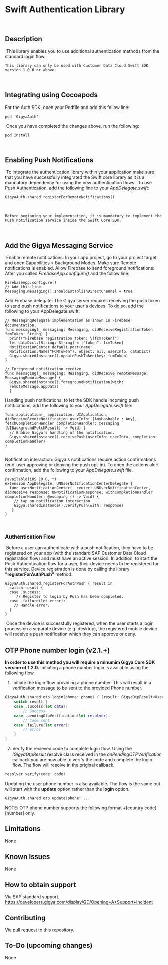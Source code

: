 # Swift Authentication Library
​
## Description
​
This library enables you to use additional authentication methods from the standard login flow.
​
```
This library can only be used with Customer Data Cloud Swift SDK version 1.0.6 or above.
```
​
## Integrating using Cocoapods
For the Auth SDK, open your Podfile and add this follow line:
```
pod 'GigyaAuth'
```
​
Once you have completed the changes above, run the following:
```
pod install
```
​
## Enabling Push Notifications
​
To integrate the authentication library within your application make sure that you have successfully integrated the Swift core library as it is a mandatory dependency for using the new authentication flows.
​
To use Push Authentication, add the following line to your *AppDelegate.swift*:
```
GigyaAuth.shared.registerForRemoteNotifications()
```
​
```
Before beginning your implementation, it is mandatory to implement the Push notification service inside the Swift Core SDK.
```
​
## Add the Gigya Messaging Service
​
Enable remote notifications: In your app project, go to your project target and open Capabilities > Background Modes. Make sure Remote notifications is enabled.
Allow Firebase to send foreground notifications: After you called *FirebaseApp.configure()* add the follow line:
```
FirebaseApp.configure()
// Add this line
Messaging.messaging().shouldEstablishDirectChannel = true
```
Add Firebase delegate: The Gigya server requires receiving the push token to send push notifications to your user's devices. To do so, add the following to your AppDelegate.swift:
```
// MessagingDelegate implementation as shown in Firebase documentation.
func messaging(_ messaging: Messaging, didReceiveRegistrationToken fcmToken: String) {
  print("Firebase registration token: \(fcmToken)")
  let dataDict:[String: String] = ["token": fcmToken]
  NotificationCenter.default.post(name:
  Notification.Name("FCMToken"), object: nil, userInfo: dataDict)
  Gigya.sharedInstance().updatePushToken(key: fcmToken)
}
​
// Foreground notification receive
func messaging(_ messaging: Messaging, didReceive remoteMessage: MessagingRemoteMessage) {
  Gigya.sharedInstance().foregroundNotification(with:
  remoteMessage.appData)
  }
```
Handling push notifications: to let the SDK handle incoming push notifications, add the following to your *AppDelegate.swift* file:
```
func application(_ application: UIApplication, didReceiveRemoteNotification userInfo: [AnyHashable : Any], fetchCompletionHandler completionHandler: @escaping (UIBackgroundFetchResult) -> Void) {
  // Enable Gigya's handling of the notification.
  Gigya.sharedInstance().receivePush(userInfo: userInfo, completion: completionHandler)
}
​
```
Notification interaction: Gigya's notifications require action confirmations (end-user approving or denying the push opt-in). To open the
actions alert confirmation, add the following to your *AppDelegate.swift* file.
```
@available(iOS 10.0, *)
extension AppDelegate: UNUserNotificationCenterDelegate {
  func userNotificationCenter(_ center: UNUserNotificationCenter, didReceive response: UNNotificationResponse, withCompletionHandler completionHandler: @escaping () -> Void) {
    // tap on notification interaction
    Gigya.sharedInstance().verifyPush(with: response)
   }
}
```
​
### Authentication Flow
​
Before a user can authenticate with a push notification, they have to be registered on your app (with the standard SAP Customer Data Cloud registration flow) and must have an active session.
In addition, to start the Push Authentication flow for a user, their device needs to be registered
for this service. Device registration is done by calling the library **"registerForAuthPush"** method:
​
```
GigyaAuth.shared.registerForAuthPush { result in
  switch result {
  case .success:
     // Register to login by Push has been completed.
  case .failure(let error):
    // Handle error.
  }
}
```
​
Once the device is successfully registered, when the user starts a login process on a separate device (e.g. desktop), the registered mobile device will receive a push notification which they can approve or deny.
​

## OTP Phone number login (v2.1.+)
**In order to use this method you will require a minumim Gigya Core SDK version of 1.2.0.**
Initiating a phone number login is available using the following flow.
1. Initiate the login flow providing a phone number. This will result in a verification message to be sent to the provided
Phone number.
```swift
GigyaAuth.shared.otp.login(phone: phone) { (result: GigyaOtpResult<UserHost>) in
    switch result {
    case .success(let data):
        // Success
    case .pendingOtpVerification(let resolver):
        // Code sent
    case .failure(let error):
        // error
    }
}
```
2. Verify the recieved code to complete login flow.
Using the *IGigyaOtpResult* resolve class received in the *onPendingOTPVerification* callback you are now able to
verify the code and complete the login flow. The flow will resolve in the original callback.
```swift
resolver.verify(code: code)
```
Updating the user phone number is also available. The flow is the same but will start with the **update** option
rather than the **login** option.
```swift
GigyaAuth.shared.otp.update(phone: ...
```
NOTE:
OTP phone number supports the following format +[country code][number] only.

## Limitations
None
​
## Known Issues
None
​
## How to obtain support
Via SAP standard support.
https://developers.gigya.com/display/GD/Opening+A+Support+Incident
​
## Contributing
Via pull request to this repository.
​
## To-Do (upcoming changes)
None
​
